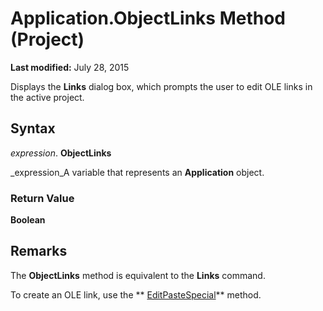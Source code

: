 
# Application.ObjectLinks Method (Project)

 **Last modified:** July 28, 2015

Displays the  **Links** dialog box, which prompts the user to edit OLE links in the active project.

## Syntax

 _expression_. **ObjectLinks**

 _expression_A variable that represents an  **Application** object.


### Return Value

 **Boolean**


## Remarks

The  **ObjectLinks** method is equivalent to the **Links** command.

To create an OLE link, use the  ** [EditPasteSpecial](afbe96f1-a4f6-e879-cacc-115761f5e1c4.md)** method.

